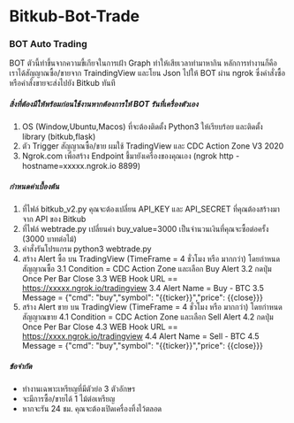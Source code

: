 # Bitkub-Bot-Trade
### BOT Auto Trading
BOT ตัวนี้ทำขึ้นจากความขี้เกียจในการเฝ้า Graph ทำให้เสียเวลาทำมาหากิน หลักการทำงานก็คือ เราได้สัญญาณซื้อ/ขายจาก TraindingView และโยน Json ไปให้ BOT ผ่าน ngrok ซึ่งคำสั่งซื้อหรือคำสั่งขายจะส่งไปยัง Bitkub ทันที


##### สิ่งที่ต้องมีให้พร้อมก่อนใช้งานหากต้องการให้ BOT รันที่เครื่องตัวเอง
1. OS (Window,Ubuntu,Macos) ที่จะต้องติดตั้ง Python3 ให้เรียบร้อย และติดตั้ง library (bitkub,flask)
2. ตัว Trigger สัญญาณซื้อ/ขาย ผมใช้ TradingView และ CDC Action Zone V3 2020
3. Ngrok.com เพื่อสร้าง Endpoint ชี้มายังเครื่องของคุณเอง (ngrok http -hostname=xxxxx.ngrok.io 8899)

##### กำหนดค่าเบื้องต้น
1. ที่ไฟล์ bitkub_v2.py คุณจะต้องเปลี่ยน API_KEY และ API_SECRET ที่คุณต้องสร้างมาจาก API ของ Bitkub
2. ที่ไฟล์ webtrade.py เปลี่ยนค่า buy_value=3000 เป็นจำนวนเงินที่คุณจะซื้อต่อครั้ง (3000 บาทต่อไม้)   
2. คำสั่งรันโปรแกรม python3 webtrade.py
3. สร้าง Alert ซื้อ บน TradingView (TimeFrame = 4 ชั่วโมง หรือ มากกว่า) โดยกำหนดสัญญาณซื้อ
   3.1 Condition = CDC Action Zone และเลือก Buy Alert
   3.2 กดปุ่ม Once Per Bar Close
   3.3 WEB Hook URL == https://xxxxx.ngrok.io/tradingview
   3.4 Alert Name = Buy - BTC
   3.5 Message = {"cmd": "buy","symbol": "{{ticker}}","price": {{close}}}
4. สร้าง Alert ขาย บน TradingView (TimeFrame = 4 ชั่วโมง หรือ มากกว่า) โดยกำหนดสัญญาณขาย
   4.1 Condition = CDC Action Zone และเลือก Sell Alert
   4.2 กดปุ่ม Once Per Bar Close
   4.3 WEB Hook URL == https://xxxx.ngrok.io/tradingview
   4.4 Alert Name = Sell - BTC
   4.5 Message = {"cmd": "buy","symbol": "{{ticker}}","price": {{close}}}

##### ข้อจำกัด
* ทำงานเฉพาะเหรียญที่มีตัวย่อ 3 ตัวอักษร
* จะมีการซื้อ/ขายได้ 1 ไม้ต่อเหรียญ
* หากจะรัน 24 ชม. คุณจะต้องเปิดเครื่องทิ้งไว้ตลอด